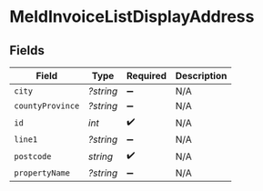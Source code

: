 # MeldInvoiceListDisplayAddress


## Fields

| Field              | Type               | Required           | Description        |
| ------------------ | ------------------ | ------------------ | ------------------ |
| `city`             | *?string*          | :heavy_minus_sign: | N/A                |
| `countyProvince`   | *?string*          | :heavy_minus_sign: | N/A                |
| `id`               | *int*              | :heavy_check_mark: | N/A                |
| `line1`            | *?string*          | :heavy_minus_sign: | N/A                |
| `postcode`         | *string*           | :heavy_check_mark: | N/A                |
| `propertyName`     | *?string*          | :heavy_minus_sign: | N/A                |
